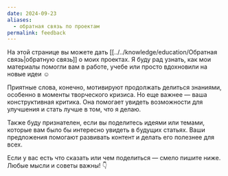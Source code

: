 ```yaml
---
date: 2024-09-23
aliases:
  - обратная связь по проектам
permalink: feedback
---
```

На этой странице вы можете дать [[../../knowledge/education/Обратная связь|обратную связь]] о моих проектах. Я буду рад узнать, как мои материалы помогли вам в работе, учебе или просто вдохновили на новые идеи ☺️

Приятные слова, конечно, мотивируют продолжать делиться знаниями, особенно в моменты творческого кризиса. Но еще важнее — ваша конструктивная критика. Она помогает увидеть возможности для улучшения и стать лучше в том, что я делаю.

Также буду признателен, если вы поделитесь идеями или темами, которые вам было бы интересно увидеть в будущих статьях. Ваши предложения помогают развивать контент и делать его полезнее для всех.

Если у вас есть что сказать или чем поделиться — смело пишите ниже. Любые мысли и советы важны! 👇